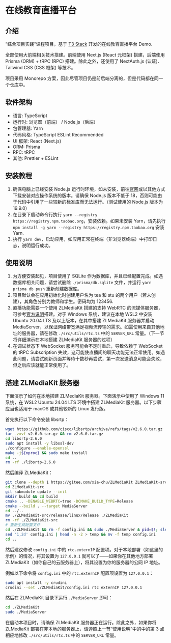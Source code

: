 # 在线教育直播平台

## 介绍

“综合项目实践”课程项目，基于 [T3 Stack](https://create.t3.gg/) 开发的在线教育直播平台 Demo.

全部使用大前端相关技术搭建。前端使用 Next.js (React 元框架) 搭建，后端使用 Prisma (ORM) + tRPC (RPC) 搭建。除此之外，还使用了 NextAuth.js (认证)、Tailwind CSS (CSS 框架) 等技术。

项目采用 Monorepo 方案，因此尽管项目仍是前后端分离的，但是代码都在同一个仓库中。

## 软件架构

- 语言: TypeScript
- 运行时: 浏览器（前端） / Node.js（后端）
- 包管理器: Yarn
- 代码风格: TypeScript ESLint Recommended
- UI 框架: React (Next.js)
- ORM: Prisma
- RPC: tRPC
- 其他: Prettier + ESLint

## 安装教程

1. 确保电脑上已经安装 Node.js 运行时环境，如未安装，前往[官网](https://nodejs.org/en/download/)或以其他方式下载安装对应操作系统的版本。请确保 Node.js 版本不低于 18，否则可能由于代码中引用了一些较新的标准库而无法运行。（测试使用的 Node.js 版本为 19.9.0）
2. 在目录下启动命令行执行 `yarn --registry https://registry.npm.taobao.org`，安装依赖。如果未安装 Yarn，请先执行 `npm install -g yarn --registry https://registry.npm.taobao.org` 安装 Yarn.
3. 执行 `yarn dev`，启动应用，如应用正常在终端（非浏览器终端）中打印日志，说明运行成功。

## 使用说明

1. 为方便安装起见，项目使用了 SQLite 作为数据库，并且已经配置完成。如遇数据库相关问题，请尝试删除 `./prisma/db.sqlite` 文件，并运行 `yarn prisma db push` 重新创建数据库。
2. 项目默认会在应用初始化时创建用户名为 tea 和 stu 的两个用户（若未创建），其角色分别为教师和学生。密码均为 123456.
3. 直播功能需要一个使用 ZLMediaKit 搭建的支持 WebRTC 的流媒体服务器，可参考[官方说明](https://github.com/ZLMediaKit/ZLMediaKit/wiki/zlm%E5%90%AF%E7%94%A8webrtc%E7%BC%96%E8%AF%91%E6%8C%87%E5%8D%97)搭建。对于 Windows 系统，建议在本地 WSL2 中安装 Ubuntu 20.04 LTS 及以上版本，在其中搭建 ZLMediaKit 服务器并启动 MediaServer，以保证网络带宽满足视频流传输的需求。如需使用来自其他地址的服务器，请在修改 `./src/utils/rtc.ts` 中的 `SERVER_URL` 常量。（下一节将详细演示在本地搭建 ZLMediaKit 服务器的过程）
4. 在调试状态下 WebSocket 服务可能会不定时重启，导致依赖于 WebSocket 的 tRPC Subscription 失效，这可能使直播间的聊天功能无法正常使用。如遇此问题，请尝试刷新页面并等待十数秒再尝试，第一次发送消息可能会失败，但之后应该就能正常使用了。

## 搭建 ZLMediaKit 服务器

下面演示了如何在本地搭建 ZLMediaKit 服务器。下面演示中使用了 Windows 11 系统，在 WSL2 Ubuntu 24.04 LTS 环境中搭建 ZLMediaKit 服务器。以下步骤应当也适用于 macOS 或其他较新的 Linux 发行版。

首先执行以下命令安装 libsrtp：

```bash
wget https://github.com/cisco/libsrtp/archive/refs/tags/v2.6.0.tar.gz
tar -zxvf v2.6.0.tar.gz && rm v2.6.0.tar.gz
cd libsrtp-2.6.0
sudo apt install -y libssl-dev
./configure --enable-openssl
make -j${nproc} && sudo make install
cd ..
rm -rf ./libsrtp-2.6.0
```

然后编译 ZLMediaKit：

```bash
git clone --depth 1 https://gitee.com/xia-chu/ZLMediaKit ZLMediaKit-src
cd ZLMediaKit-src
git submodule update --init
mkdir build && cd build
cmake .. -DENABLE_WEBRTC=true -DCMAKE_BUILD_TYPE=Release
cmake --build . --target MediaServer
cd ../..
mv ./ZLMediaKit-src/release/linux/Release ./ZLMediaKit
rm -rf ./ZLMediaKit-src
# 重新生成配置文件
cd ./ZLMediaKit && rm -f config.ini && sudo ./MediaServer & pid=$!; sleep 5; kill $pid >/dev/null 2>&1
sed '1,2d' config.ini | head -n -2 > temp && mv -f temp config.ini
cd ..
```

然后建议修改 `config.ini` 中的 `rtc.externIP` 配置项。对于本地部署（如这里的示例）的情况，将其设置为 `127.0.0.1` 就可以了——如果你在其他地方部署 ZLMediaKit（如你自己的云服务器上），将其设置为你的服务器的公网 IP 地址。

例如以下命令将 `config.ini` 中的 `rtc.externIP` 配置项设置为 `127.0.0.1`：

```bash
sudo apt install -y crudini
crudini --set ./ZLMediaKit/config.ini rtc externIP 127.0.0.1
```

然后在 ZLMediaKit 目录下运行 `./MediaServer` 即可：

```bash
cd ./ZLMediaKit
sudo ./MediaServer
```

在启动本项目时，请确保 ZLMediaKit 服务器正在运行。除此之外，如果你将 ZLMediaKit 部署在非本地的服务器上，请遵照上一节“使用说明”中的中的第 3 点相应地修改 `./src/utils/rtc.ts` 中的 `SERVER_URL` 常量。